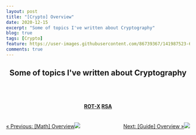 ```yaml
---
layout: post
title: "[Crypto] Overview"
date: 2020-12-15
excerpt: "Some of topics I've written about Cryptography"
blog: true
tags: [Crypto]
feature: https://user-images.githubusercontent.com/86739367/141987523-68a87eae-f4b0-4c0e-b40d-5c5415491fe9.png
comments: true
---
```


<h2 align="center">
    Some of topics I've written about Cryptography
</h2> 
<br><br>
<div align="center">
    <h4>
        <a href="https://hieuhdh.github.io/deuteri/Crypto-Rot-X/" class="btn btn-success">ROT-X</a> 
        <a href="https://hieuhdh.github.io/deuteri/Crypto-RSA/" class="btn btn-success">RSA</a>
    </h4>
</div>
<br>
<div align="right"> 
    <div style = "float: left;"><a href="https://hieuhdh.github.io/deuteri/Math-Overview/" class="btn">&laquo; Previous: [Math] Overview<img src = "https://user-images.githubusercontent.com/86739367/142817013-870bcedc-8544-4fbc-86c4-4acdba141e0b.png"></a></div>
    <div style = "float: right;"><a href="https://hieuhdh.github.io/deuteri/Guide-Overview/" class="btn">Next: [Guide] Overview &raquo;<img src = "https://user-images.githubusercontent.com/86739367/142817022-00b897d0-f9ab-4a22-8bc3-273d991ff228.png"></a></div>
</div>

<br><br>